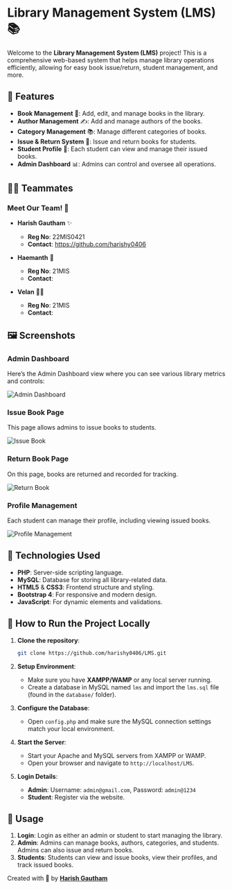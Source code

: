 # Library Management System (LMS) 📚

Welcome to the **Library Management System (LMS)** project! This is a comprehensive web-based system that helps manage library operations efficiently, allowing for easy book issue/return, student management, and more.

## 🚀 Features
- **Book Management** 📖: Add, edit, and manage books in the library.
- **Author Management** ✍️: Add and manage authors of the books.
- **Category Management** 📚: Manage different categories of books.
- **Issue & Return System** 🔄: Issue and return books for students.
- **Student Profile** 👤: Each student can view and manage their issued books.
- **Admin Dashboard** 📊: Admins can control and oversee all operations.

## 👨‍💻 Teammates

### Meet Our Team! 👥

- **Harish Gautham** ✨   
  - **Reg No**: 22MIS0421  
  - **Contact**: https://github.com/harishy0406

- **Haemanth** 🌟  
  - **Reg No**: 21MIS
  - **Contact**:  

- **Velan** 👨‍💻  
  - **Reg No**: 21MIS
  - **Contact**:
    
## 🖼️ Screenshots

### Admin Dashboard
Here’s the Admin Dashboard view where you can see various library metrics and controls:

![Admin Dashboard](images/admin_dashboard.png)

### Issue Book Page
This page allows admins to issue books to students.

![Issue Book](images/issue_book.png)

### Return Book Page
On this page, books are returned and recorded for tracking.

![Return Book](images/return_book.png)

### Profile Management
Each student can manage their profile, including viewing issued books.

![Profile Management](images/profile_management.png)

## 🔧 Technologies Used

- **PHP**: Server-side scripting language.
- **MySQL**: Database for storing all library-related data.
- **HTML5** & **CSS3**: Frontend structure and styling.
- **Bootstrap 4**: For responsive and modern design.
- **JavaScript**: For dynamic elements and validations.

## 🎯 How to Run the Project Locally

1. **Clone the repository**:
   ```bash
   git clone https://github.com/harishy0406/LMS.git
   ```

2. **Setup Environment**:
   - Make sure you have **XAMPP/WAMP** or any local server running.
   - Create a database in MySQL named `lms` and import the `lms.sql` file (found in the `database/` folder).

3. **Configure the Database**:
   - Open `config.php` and make sure the MySQL connection settings match your local environment.

4. **Start the Server**:
   - Start your Apache and MySQL servers from XAMPP or WAMP.
   - Open your browser and navigate to `http://localhost/LMS`.

5. **Login Details**:
   - **Admin**: Username: `admin@gmail.com`, Password: `admin@1234`
   - **Student**: Register via the website.

## 📖 Usage

1. **Login**: Login as either an admin or student to start managing the library.
2. **Admin**: Admins can manage books, authors, categories, and students. Admins can also issue and return books.
3. **Students**: Students can view and issue books, view their profiles, and track issued books.


Created with 💖 by **[Harish Gautham](https://github.com/harishy0406)**
